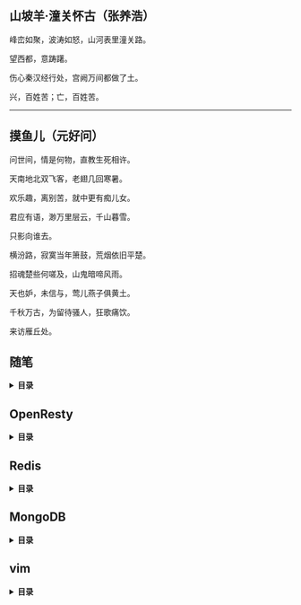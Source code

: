 ## 山坡羊·潼关怀古（张养浩）

峰峦如聚，波涛如怒，山河表里潼关路。

望西都，意踌躇。

伤心秦汉经行处，宫阙万间都做了土。

兴，百姓苦；亡，百姓苦。

---

## 摸鱼儿（元好问）

问世间，情是何物，直教生死相许。

天南地北双飞客，老翅几回寒暑。

欢乐趣，离别苦，就中更有痴儿女。

君应有语，渺万里层云，千山暮雪。

只影向谁去。

横汾路，寂寞当年箫鼓，荒烟依旧平楚。

招魂楚些何嗟及，山鬼暗啼风雨。

天也妒，未信与，莺儿燕子俱黄土。

千秋万古，为留待骚人，狂歌痛饮。

来访雁丘处。

## 随笔
<details>
<summary><b>目录</b></summary>

* [蜉蝣](随笔/蜉蝣.md)
* [蝼蚁](随笔/蝼蚁.md)
* [表演](随笔/表演.md)
* [高潮](随笔/高潮.md)
* [湖水](随笔/湖水.md)
* [划过夜空的流星](随笔/划过夜空的流星.md)
* [近视了](随笔/近视了.md)
* [夜的星空](随笔/夜的星空.md)
* [夜](随笔/夜.md)
</details>

## OpenResty
<details>
<summary><b>目录</b></summary>

* [Lua](Openresty/lua.md)
</details>

## Redis
<details>
<summary><b>目录</b></summary>

* [HyperLogLog](Redis/HyperLogLog.md)
* [Stream](Redis/Stream.md)
* [持久化](Redis/持久化.md)
* [复制](Redis/复制.md)
* [优化](Redis/优化.md)
* [命令行](Redis/命令行.md)
* [源码](Redis/源码.md)
</details>

## MongoDB
<details>
<summary><b>目录</b></summary>

* [基础](MongoDB/基础.md)
* [增删改查](MongoDB/增删改查.md)
* [聚合](MongoDB/聚合.md)
* [安全篇](MongoDB/安全篇.md)
* [索引](MongoDB/索引.md)
* [事务](MongoDB/事务.md)
* [副本集的概念](MongoDB/副本集的概念.md)
* [副本集的高可用性](MongoDB/副本集的高可用性.md)
* [副本集的部署和维护](MongoDB/副本集的部署和维护.md)
* [Oplog日志](MongoDB/Oplog日志.md)
</details>

## vim
<details>
<summary><b>目录</b></summary>

* [备忘录](vim/备忘录.md)
</details>
